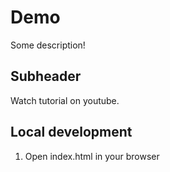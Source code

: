 # Demo

Some description!

## Subheader

Watch tutorial on youtube.


## Local development

1. Open index.html in your browser